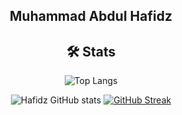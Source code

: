 
<h2 align="center">Muhammad Abdul Hafidz</h2>

<div align="center">
  
## 🛠️ Stats


![Top Langs](https://github-readme-stats.vercel.app/api/top-langs/?username=mabdulhafidz&layout=compact&theme=dark)


![Hafidz GitHub stats](https://github-readme-stats.vercel.app/api?username=mabdulhafidz&show_icons=true&theme=dark)
[![GitHub Streak](https://github-readme-streak-stats.herokuapp.com?user=mabdulhafidz&theme=dark&hide_border=true&width=100%)](https://git.io/streak-stats)


</div>
